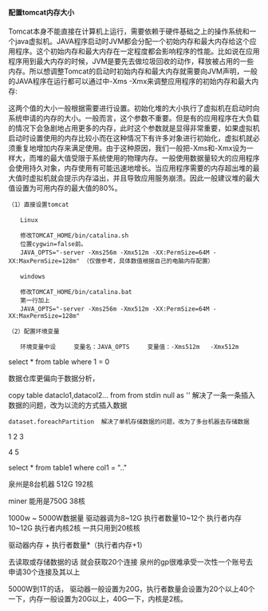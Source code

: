#### 配置tomcat内存大小

Tomcat本身不能直接在计算机上运行，需要依赖于硬件基础之上的操作系统和一个java虚拟机。JAVA程序启动时JVM都会分配一个初始内存和最大内存给这个应用程序。这个初始内存和最大内存在一定程度都会影响程序的性能。比如说在应用程序用到最大内存的时候，JVM是要先去做垃圾回收的动作，释放被占用的一些内存。所以想调整Tomcat的启动时初始内存和最大内存就需要向JVM声明，一般的JAVA程序在运行都可以通过中-Xms -Xmx来调整应用程序的初始内存和最大内存:

这两个值的大小一般根据需要进行设置。初始化堆的大小执行了虚拟机在启动时向系统申请的内存的大小。一般而言，这个参数不重要。但是有的应用程序在大负载的情况下会急剧地占用更多的内存，此时这个参数就是显得非常重要，如果虚拟机启动时设置使用的内存比较小而在这种情况下有许多对象进行初始化，虚拟机就必须重复地增加内存来满足使用。由于这种原因，我们一般把-Xms和-Xmx设为一样大，而堆的最大值受限于系统使用的物理内存。一般使用数据量较大的应用程序会使用持久对象，内存使用有可能迅速地增长。当应用程序需要的内存超出堆的最大值时虚拟机就会提示内存溢出，并且导致应用服务崩溃。因此一般建议堆的最大值设置为可用内存的最大值的80%。

````
（1）直接设置tomcat

　　Linux

　　修改TOMCAT_HOME/bin/catalina.sh 
　　位置cygwin=false前。
　　JAVA_OPTS="-server -Xms256m -Xmx512m -XX:PermSize=64M -XX:MaxPermSize=128m" （仅做参考，具体数值根据自己的电脑内存配置）

　　windows

　　修改TOMCAT_HOME/bin/catalina.bat 
　　第一行加上
　　JAVA_OPTS="-server -Xms256m -Xmx512m -XX:PermSize=64M -XX:MaxPermSize=128m" 

（2）配置环境变量

　　环境变量中设     变量名：JAVA_OPTS     变量值：-Xms512m   -Xmx512m
````

select   *   from   table  where 1 = 0



数据仓库更偏向于数据分析，



copy table dataclo1,datacol2... from  from stdin null as  ''   解决了一条一条插入数据的问题，改为以流的方式插入数据

```  
dataset.foreachPartition  解决了单机存储数据的问题，改为了多台机器去存储数据
```

 1   2   3 

4    5   

select  * from table1 where  col1 = ".."



泉州是8台机器   512G     192核



miner 能用是750G  38核

1000w ~ 5000W数据量    驱动器调为8~12G   执行者数量10~12个   执行者内存10~12G  执行者内核2核  一共只用到20核核     

驱动器内存 + 执行者数量*（执行者内存+1）

去读取或存储数据的话 就会获取20个连接     泉州的gp很难承受一次性一个账号去申请30个连接及其以上

5000W到1T的话，  驱动器一般设置为20G，执行者数量会设置为20个以上40个一下，内存一般设置为20G以上，40G一下，内核是2核。

